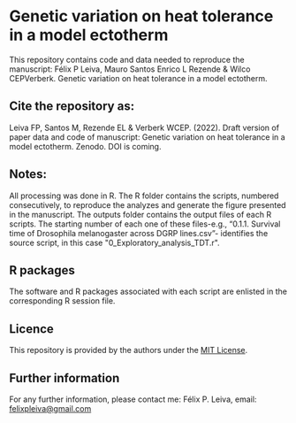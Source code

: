 # Genetic variation on heat tolerance in a model ectotherm
 
This repository contains code and data needed to reproduce the manuscript: Félix P Leiva, Mauro Santos Enrico L Rezende & Wilco CEPVerberk. Genetic variation on heat tolerance in a model ectotherm. 

## Cite the repository as: 

Leiva FP, Santos M, Rezende EL & Verberk WCEP. (2022). Draft version of paper data and code of manuscript: Genetic variation on heat tolerance in a model ectotherm. Zenodo. DOI is coming.


## Notes:
All processing was done in R. The R folder contains the scripts, numbered consecutively, to reproduce the analyzes and generate the figure presented in the manuscript. The outputs folder contains the output files of each R scripts. The starting number of each one of these files-e.g., “0.1.1. Survival time of Drosophila melanogaster across DGRP lines.csv”- identifies the source script, in this case "0_Exploratory_analysis_TDT.r".

## R packages
The software and R packages associated with each script are enlisted in the corresponding R session file.

## Licence
This repository is provided by the authors under the [MIT License](https://opensource.org/licenses/MIT).

## Further information
For any further information, please contact me: Félix P. Leiva, email: felixpleiva@gmail.com
